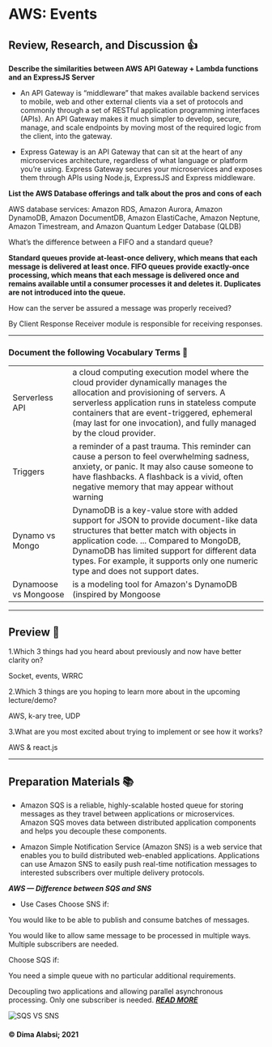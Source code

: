 # AWS: Events

## Review, Research, and Discussion 👍

**Describe the similarities between AWS API Gateway + Lambda functions and an ExpressJS Server**

* An API Gateway is “middleware” that makes available backend services to mobile, web and other external clients via a set of protocols and commonly through a set of RESTful application programming interfaces (APIs). An API Gateway makes it much simpler to develop, secure, manage, and scale endpoints by moving most of the required logic from the client, into the gateway.


* Express Gateway is an API Gateway that can sit at the heart of any microservices architecture, regardless of what language or platform you’re using. Express Gateway secures your microservices and exposes them through APIs using Node.js, ExpressJS and Express middleware.

**List the AWS Database offerings and talk about the pros and cons of each**

AWS database services: Amazon RDS, Amazon Aurora, Amazon DynamoDB, Amazon DocumentDB, Amazon ElastiCache, Amazon Neptune, Amazon Timestream, and Amazon Quantum Ledger Database (QLDB)

What’s the difference between a FIFO and a standard queue?

**Standard queues provide at-least-once delivery, which means that each message is delivered at least once. FIFO queues provide exactly-once processing, which means that each message is delivered once and remains available until a consumer processes it and deletes it. Duplicates are not introduced into the queue.**


How can the server be assured a message was properly received?

By Client Response Receiver module is responsible for receiving responses.


--------------------------------------------------------------------------


### Document the following Vocabulary Terms 📑
|||
|-----|-----|
|Serverless API|a cloud computing execution model where the cloud provider dynamically manages the allocation and provisioning of servers. A serverless application runs in stateless compute containers that are event-triggered, ephemeral (may last for one invocation), and fully managed by the cloud provider.|
|Triggers|a reminder of a past trauma. This reminder can cause a person to feel overwhelming sadness, anxiety, or panic. It may also cause someone to have flashbacks. A flashback is a vivid, often negative memory that may appear without warning|
|Dynamo vs Mongo|DynamoDB is a key-value store with added support for JSON to provide document-like data structures that better match with objects in application code. ... Compared to MongoDB, DynamoDB has limited support for different data types. For example, it supports only one numeric type and does not support dates.|
|Dynamoose vs Mongoose|is a modeling tool for Amazon's DynamoDB (inspired by Mongoose|

----------------------------------------------

## Preview 📙

1.Which 3 things had you heard about previously and now have better clarity on?

Socket,
events,
WRRC

2.Which 3 things are you hoping to learn more about in the upcoming lecture/demo?

AWS,
k-ary tree,
UDP

3.What are you most excited about trying to implement or see how it works?

AWS & react.js


----------------------------------------------

## Preparation Materials 📚

* Amazon SQS is a reliable, highly-scalable hosted queue for storing messages as they travel between applications or microservices. Amazon SQS moves data between distributed application components and helps you decouple these components.

* Amazon Simple Notification Service (Amazon SNS) is a web service that enables you to build distributed web-enabled applications. Applications can use Amazon SNS to easily push real-time notification messages to interested subscribers over multiple delivery protocols.

***AWS — Difference between SQS and SNS***



* Use Cases
Choose SNS if:

You would like to be able to publish and consume batches of messages.


You would like to allow same message to be processed in multiple ways.
Multiple subscribers are needed.

Choose SQS if:

You need a simple queue with no particular additional requirements.

Decoupling two applications and allowing parallel asynchronous processing.
Only one subscriber is needed. ***[READ MORE](https://medium.com/awesome-cloud/aws-difference-between-sqs-and-sns-61a397bf76c5)***

![SQS VS SNS](https://miro.medium.com/max/875/1*DRrTtdyah9NHwR0VCm6MWA.png)

 #### &copy; Dima Alabsi; 2021